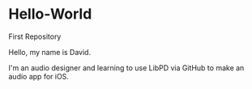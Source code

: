 # Hello-World
First Repository

Hello, my name is David.

I'm an audio designer and learning to use LibPD via GitHub to make an audio app for iOS.
